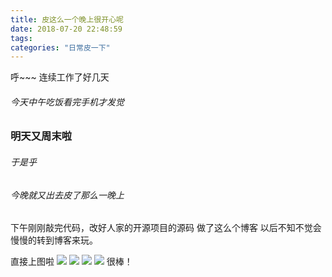 ```yaml
---
title: 皮这么一个晚上很开心呢
date: 2018-07-20 22:48:59
tags:
categories: "日常皮一下"
---
```

呼~~~ 连续工作了好几天

###### 今天中午吃饭看完手机才发觉
### 明天又周末啦
###### 于是乎
###### 今晚就又出去皮了那么一晚上
下午刚刚敲完代码，改好人家的开源项目的源码
做了这么个博客
以后不知不觉会慢慢的转到博客来玩。

直接上图啦
![](https://ws1.sinaimg.cn/large/adebd44dgy1fthey2rmy7j22c0340e82.jpg)
![](https://ws1.sinaimg.cn/large/adebd44dgy1ftheyswv9ij22c0340npf.jpg)
![](https://ws1.sinaimg.cn/large/adebd44dgy1fthezh7aqmj22c0340npf.jpg)
![](https://ws1.sinaimg.cn/large/adebd44dgy1fthf04eb4mj22c0340npf.jpg)
很棒！
